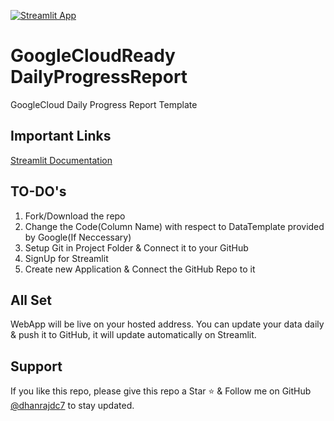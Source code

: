 [![Streamlit App](https://static.streamlit.io/badges/streamlit_badge_black_white.svg)](https://share.streamlit.io/azimshaikh95/gcrf2022/)


# GoogleCloudReady DailyProgressReport
GoogleCloud Daily Progress Report Template

## Important Links
[Streamlit Documentation](https://docs.streamlit.io/en/stable/)

## TO-DO's
1. Fork/Download the repo
2. Change the Code(Column Name) with respect to DataTemplate provided by Google(If Neccessary)
3. Setup Git in Project Folder & Connect it to your GitHub
4. SignUp for Streamlit
5. Create new Application & Connect the GitHub Repo to it

## All Set
WebApp will be live on your hosted address. You can update your data daily & push it to GitHub, it will update automatically on Streamlit.

## Support
If you like this repo, please give this repo a Star ⭐️ & Follow me on GitHub [@dhanrajdc7](https://github.com/dhanrajdc7) to stay updated.
